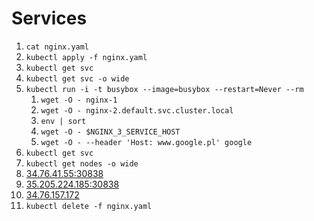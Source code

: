 # Services

1. `cat nginx.yaml`
2. `kubectl apply -f nginx.yaml`
3. `kubectl get svc`
4. `kubectl get svc -o wide`
5. `kubectl run -i -t busybox --image=busybox --restart=Never --rm`
   1. `wget -O - nginx-1`
   2. `wget -O - nginx-2.default.svc.cluster.local`
   3. `env | sort`
   4. `wget -O - $NGINX_3_SERVICE_HOST`
   5. `wget -O - --header 'Host: www.google.pl' google`
6. `kubectl get svc`
7. `kubectl get nodes -o wide`
8. [34.76.41.55:30838](http://34.76.41.55:30838)
9. [35.205.224.185:30838](http://34.76.41.55:30838)
10. [34.76.157.172](http://34.76.157.172/)
11. `kubectl delete -f nginx.yaml`
